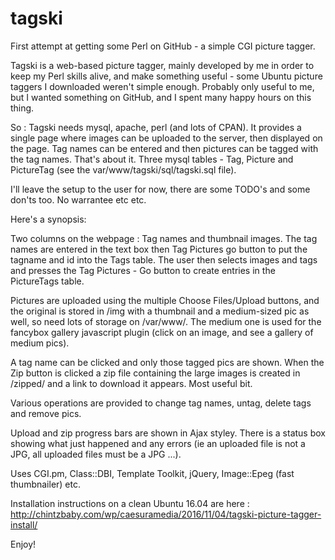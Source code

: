 # tagski
First attempt at getting some Perl on GitHub - a simple CGI picture tagger.

Tagski is a web-based picture tagger, mainly developed by me in order to keep my Perl skills alive, and make something useful -  some Ubuntu picture taggers I downloaded weren't simple enough.  Probably only useful to me, but I wanted something on GitHub, and I spent many happy hours on this thing.

So : Tagski needs mysql, apache, perl (and lots of CPAN).  It provides a single page where images can be uploaded to the server, then displayed on the page.  Tag names can be entered and then pictures can be tagged with the tag names.  That's about it.  Three mysql tables - Tag, Picture and PictureTag (see the var/www/tagski/sql/tagski.sql file).

I'll leave the setup to the user for now, there are some TODO's and some don'ts too. No warrantee etc etc.

Here's a synopsis:

Two columns on the webpage : Tag names and thumbnail images.  The tag names are
entered in the text box then Tag Pictures go button to put the tagname and id
into the Tags table.  The user then selects images and tags and presses the Tag
Pictures - Go button to create entries in the PictureTags table.

Pictures are uploaded using the multiple Choose Files/Upload buttons, and
the original is stored in /img with a thumbnail and a medium-sized pic as well,
so need lots of storage on /var/www/.  The medium one is used for the fancybox
gallery javascript plugin (click on an image, and see a gallery of medium pics).

A tag name can be clicked and only those tagged pics are shown.  When the Zip button is clicked  a zip file containing the large images is created in /zipped/ and a link to download it appears.  Most useful bit.

Various operations are provided to change tag names, untag, delete tags and
remove pics.

Upload and zip progress bars are shown in Ajax styley.  There is a status box
showing what just happened and any errors (ie an uploaded file is not a JPG,
all uploaded files must be a JPG ...).

Uses CGI.pm, Class::DBI, Template Toolkit, jQuery, Image::Epeg (fast thumbnailer) etc.

Installation instructions on a clean Ubuntu 16.04 are here : http://chintzbaby.com/wp/caesuramedia/2016/11/04/tagski-picture-tagger-install/ 

Enjoy!
